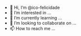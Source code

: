 - 👋 Hi, I’m @ico-felicidade
- 👀 I’m interested in ...
- 🌱 I’m currently learning ...
- 💞️ I’m looking to collaborate on ...
- 📫 How to reach me ...

<!---
ico-felicidade/ico-felicidade is a ✨ special ✨ repository because its `README.md` (this file) appears on your GitHub profile.
You can click the Preview link to take a look at your changes.
--->
